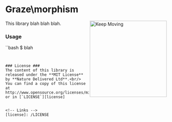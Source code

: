 # Graze\morphism #

<!--
<img src="http://i.imgur.com/0YOJPQO.jpg" alt="Morph" align="right" width="300"/>
-->
<img src="http://i.imgur.com/FuzIxpl.jpg" alt="Keep Moving" align="right" width="240"/>

This library blah blah blah.


### Usage ###

``bash
$ blah
```


### License ###
The content of this library is released under the **MIT License** by **Nature Delivered Ltd**.<br/>
You can find a copy of this license at http://www.opensource.org/licenses/mit or in [`LICENSE`][license]


<!-- Links -->
[license]: /LICENSE
